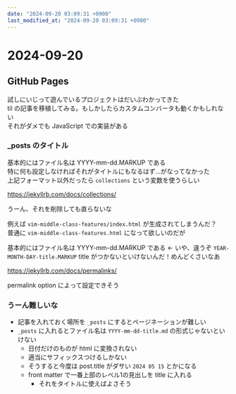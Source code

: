 ```yaml
---
date: "2024-09-20 03:09:31 +0900"
last_modified_at: "2024-09-20 03:09:31 +0900"
---
```


# 2024-09-20
## GitHub Pages
試しにいじって遊んでいるプロジェクトはだいぶわかってきた  
til の記事を移植してみる。もしかしたらカスタムコンバータも動くかもしれない  
それがダメでも JavaScript での実装がある

### _posts のタイトル
基本的にはファイル名は YYYY-mm-dd.MARKUP である  
特に何も設定しなければそれがタイトルにもなるはず…がなってなかった  
上記フォーマット以外だったら `collections` という変数を使うらしい  

https://jekyllrb.com/docs/collections/

うーん、それを削除しても直らないな  

例えば `vim-middle-class-features/index.html` が生成されてしまうんだ？  
普通に `vim-middle-class-features.html` になって欲しいのだが

基本的にはファイル名は YYYY-mm-dd.MARKUP である <- いや、違うぞ `YEAR-MONTH-DAY-title.MARKUP` title がつかないといけないんだ！めんどくさいなあ

https://jekyllrb.com/docs/permalinks/

permalink option によって設定できそう

### うーん難しいな
- 記事を入れておく場所を `_posts` にするとページネーションが難しい
- `_posts` に入れるとファイル名は `YYYY-mm-dd-title.md` の形式じゃないといけない
  - 日付だけのものが html に変換されない
  - 適当にサフィックスつけるしかない
  - そうすると今度は post.title がダサい `2024 05 15` とかになる
  - front matter で一番上部のレベル1の見出しを title に入れる
    - それをタイトルに使えばよさそう
